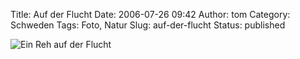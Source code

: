 Title: Auf der Flucht
Date: 2006-07-26 09:42
Author: tom
Category: Schweden
Tags: Foto, Natur
Slug: auf-der-flucht
Status: published

![Ein Reh auf der
Flucht](http://www.fiket.de/pic/reh.jpg "Ein Reh auf der Flucht")

